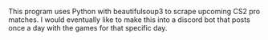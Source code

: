 This program uses Python with beautifulsoup3 to scrape upcoming CS2 pro matches. I would eventually like to make this into a discord bot that posts once a day with the games for that specific day. 